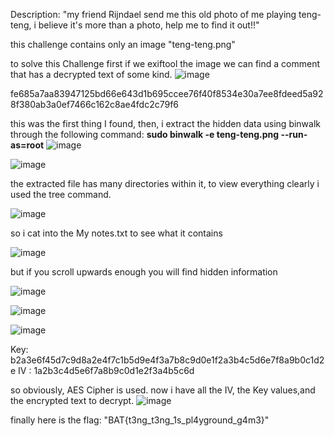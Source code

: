 Description: "my friend Rijndael send me this old photo of me playing teng-teng, i believe it's more than a photo, help me to find it out!!"

this challenge contains only an image "teng-teng.png"

to solve this Challenge
first if we exiftool the image we can find a comment that has a decrypted text of some kind.
![image](https://github.com/user-attachments/assets/69f54d23-1bd7-49cb-9ae4-429a06cc0602)

fe685a7aa83947125bd66e643d1b695ccee76f40f8534e30a7ee8fdeed5a928f380ab3a0ef7466c162c8ae4fdc2c79f6

this was the first thing I found, then, i extract the hidden data using binwalk through the following command:
**sudo binwalk -e teng-teng.png --run-as=root**
![image](https://github.com/user-attachments/assets/1304d9fd-6a06-4ad3-be09-d0969f00418c)

![image](https://github.com/user-attachments/assets/402e84be-f8ab-4b0d-833e-e76118538575)

the extracted file has many directories within it, to view everything clearly i used the tree command.

![image](https://github.com/user-attachments/assets/e04cf155-722c-4698-82a7-24df1684909e)


so i cat into the My notes.txt to see what it contains 

![image](https://github.com/user-attachments/assets/cf6891e3-5c0f-4ef2-9b34-b9c256260b85)

but if you scroll upwards enough you will find hidden information

![image](https://github.com/user-attachments/assets/00337443-850f-439b-85ac-cbdc31ceb8b0)

![image](https://github.com/user-attachments/assets/a49d6c21-53ec-4af5-9d3e-f3347976c833)

![image](https://github.com/user-attachments/assets/deb6329d-c561-4450-b92c-ee829d3b1081)

Key: b2a3e6f45d7c9d8a2e4f7c1b5d9e4f3a7b8c9d0e1f2a3b4c5d6e7f8a9b0c1d2e
IV : 1a2b3c4d5e6f7a8b9c0d1e2f3a4b5c6d

so obviously, AES Cipher is used.
 now i have all the IV, the Key values,and the encrypted text to decrypt.
![image](https://github.com/user-attachments/assets/f80a62ed-e5c4-4238-b75c-bf80c9fd7547)

finally here is the flag:
"BAT{t3ng_t3ng_1s_pl4yground_g4m3}"


